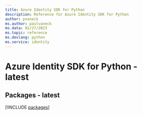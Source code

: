 ```yaml
---
title: Azure Identity SDK for Python
description: Reference for Azure Identity SDK for Python
author: pvaneck
ms.author: paulvaneck
ms.data: 02/27/2023
ms.topic: reference
ms.devlang: python
ms.service: identity
---
```

# Azure Identity SDK for Python - latest
## Packages - latest
[!INCLUDE [packages](identity-index.md)]
